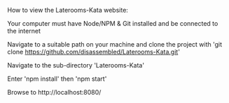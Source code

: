 How to view the Laterooms-Kata website:

Your computer must have Node/NPM & Git installed and be connected to the internet

Navigate to a suitable path on your machine and clone the project with
  'git clone https://github.com/disassembled/Laterooms-Kata.git'

Navigate to the sub-directory 'Laterooms-Kata'

Enter 'npm install' then 'npm start'

Browse to http://localhost:8080/
